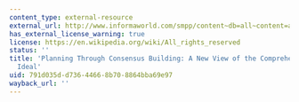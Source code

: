 ```yaml
---
content_type: external-resource
external_url: http://www.informaworld.com/smpp/content~db=all~content=a787364861
has_external_license_warning: true
license: https://en.wikipedia.org/wiki/All_rights_reserved
status: ''
title: 'Planning Through Consensus Building: A New View of the Comprehensive Planning
  Ideal'
uid: 791d035d-d736-4466-8b70-8864bba69e97
wayback_url: ''
---
```

